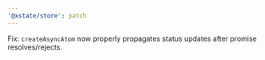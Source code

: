 ```yaml
---
'@xstate/store': patch
---
```


Fix: `createAsyncAtom` now properly propagates status updates after promise resolves/rejects.
